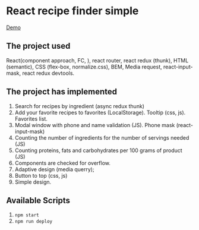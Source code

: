 # React recipe finder simple

[Demo](https://webbomj.github.io/react-recipe-simple/)

## The project used
React(component approach, FC, ), react router, react redux (thunk), HTML (semantic), CSS (flex-box, normalize.css), BEM, Media request, react-input-mask, react redux devtools.

## The project has implemented

1. Search for recipes by ingredient (async redux thunk)
2. Add your favorite recipes to favorites (LocalStorage). Tooltip (css, js). Favorites list.
3. Modal window with phone and name validation (JS). Phone mask (react-input-mask)
4. Counting the number of ingredients for the number of servings needed (JS)
5. Counting proteins, fats and carbohydrates per 100 grams of product (JS)
6. Components are checked for overflow.
7. Adaptive design (media querry);
8. Button to top (css, js)
9. Simple design.

## Available Scripts

1. `npm start`
2. `npm run deploy`
